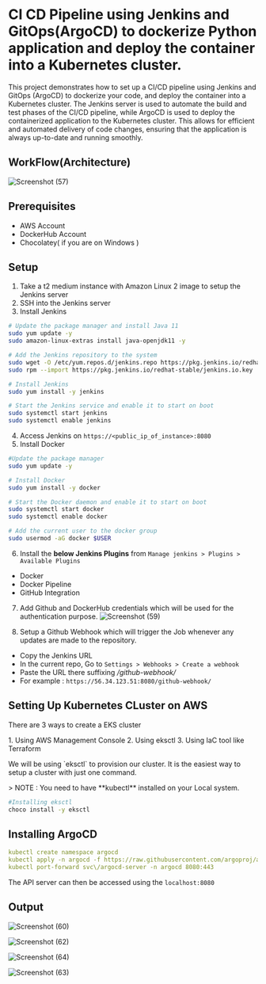 <h1>CI CD Pipeline using Jenkins and GitOps(ArgoCD) to dockerize Python application and deploy the container into a Kubernetes cluster.</h1>
This project demonstrates how to set up a CI/CD pipeline using Jenkins and GitOps (ArgoCD) to dockerize your code, and deploy the container into a Kubernetes cluster. The Jenkins server is used to automate the build and test phases of the CI/CD pipeline, while ArgoCD is used to deploy the containerized application to the Kubernetes cluster. This allows for efficient and automated delivery of code changes, ensuring that the application is always up-to-date and running smoothly.
<h2>WorkFlow(Architecture)</h2>

![Screenshot (57)](https://user-images.githubusercontent.com/88871793/210801745-312e6b79-691e-4065-86fd-281effd030ee.png)

<h2>Prerequisites</h2>

* AWS Account
* DockerHub Account
* Chocolatey( if you are on Windows )

<h2>Setup</h2>

1. Take a t2 medium instance with Amazon Linux 2 image to setup the Jenkins server
2. SSH into the Jenkins server
3. Install Jenkins 
```Bash
# Update the package manager and install Java 11
sudo yum update -y
sudo amazon-linux-extras install java-openjdk11 -y

# Add the Jenkins repository to the system
sudo wget -O /etc/yum.repos.d/jenkins.repo https://pkg.jenkins.io/redhat-stable/jenkins.repo
sudo rpm --import https://pkg.jenkins.io/redhat-stable/jenkins.io.key

# Install Jenkins
sudo yum install -y jenkins

# Start the Jenkins service and enable it to start on boot
sudo systemctl start jenkins
sudo systemctl enable jenkins
```
4. Access Jenkins on `https://<public_ip_of_instance>:8080`
5. Install Docker
```Bash
#Update the package manager
sudo yum update -y

# Install Docker
sudo yum install -y docker

# Start the Docker daemon and enable it to start on boot
sudo systemctl start docker
sudo systemctl enable docker

# Add the current user to the docker group
sudo usermod -aG docker $USER
```
6. Install the **below Jenkins Plugins**  from `Manage jenkins > Plugins > Available Plugins`
* Docker
* Docker Pipeline
* GitHub Integration
7. Add Github and DockerHub credentials which will be used for the authentication purpose.
![Screenshot (59)](https://user-images.githubusercontent.com/88871793/210787897-9c7233ec-a740-4138-aae5-ca982bb8f1f1.png)

8. Setup a Github Webhook which will trigger the Job whenever any updates are made to the repository.
  * Copy the Jenkins URL
  * In the current repo, Go to `Settings > Webhooks > Create a webhook` 
  * Paste the URL there suffixing _/github-webhook/_
  * For example : `https://56.34.123.51:8080/github-webhook/`

<h2> Setting Up Kubernetes CLuster on AWS </h2>
<p>
There are 3 ways to create a EKS cluster
</p>
1. Using AWS Management Console
2. Using eksctl
3. Using IaC tool like Terraform
<p> We will be using `eksctl` to provision our cluster. It is the easiest way to setup a cluster with just one command. </p>
> NOTE : You need to have **kubectl** installed on your Local system.

```Bash
#Installing eksctl
choco install -y eksctl
```

<h2> Installing ArgoCD </h2>

```YAML
kubectl create namespace argocd
kubectl apply -n argocd -f https://raw.githubusercontent.com/argoproj/argo-cd/stable/manifests/install.yaml
kubectl port-forward svc\/argocd-server -n argocd 8080:443
```

The API server can then be accessed using the `localhost:8080`

<h2> Output </h2>

![Screenshot (60)](https://user-images.githubusercontent.com/88871793/210800293-41e50057-cf78-4db4-8f36-409a42e4b9e0.png)

![Screenshot (62)](https://user-images.githubusercontent.com/88871793/210800349-6f324ac6-9c67-4c7b-a804-6400d44cc2d1.png)


![Screenshot (64)](https://user-images.githubusercontent.com/88871793/210799731-4cb01ae7-a226-4e90-94e4-17c8c05879a4.png)

![Screenshot (63)](https://user-images.githubusercontent.com/88871793/210799885-5974af28-d94f-4d85-9b23-cc947ad62ffe.png)

